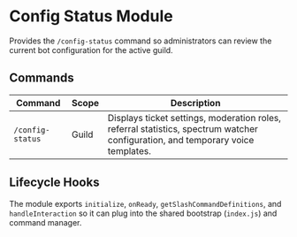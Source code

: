 # Config Status Module

Provides the `/config-status` command so administrators can review the current bot configuration for the active guild.

## Commands

| Command | Scope | Description |
|---------|-------|-------------|
| `/config-status` | Guild | Displays ticket settings, moderation roles, referral statistics, spectrum watcher configuration, and temporary voice templates. |

## Lifecycle Hooks

The module exports `initialize`, `onReady`, `getSlashCommandDefinitions`, and `handleInteraction` so it can plug into the shared bootstrap (`index.js`) and command manager.
